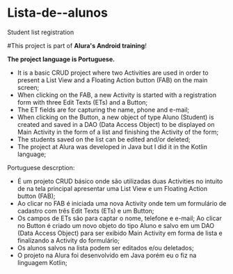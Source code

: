 # Lista-de--alunos
Student list registration

#This project is part of **Alura's Android training**!  

**The project language is Portuguese.**

- It is a basic CRUD project where two Activities are used in order to present a List View and a Floating Action button (FAB) on the main screen;
- When clicking on the FAB, a new Activity is started with a registration form with three Edit Texts (ETs) and a Button;
- The ET fields are for capturing the name, phone and e-mail;
- When clicking on the Button, a new object of type Aluno (Student) is created and saved in a DAO (Data Access Object) to be displayed on Main Activity
in the form of a list and finishing the Activity of the form;
- The students saved on the list can be edited and/or deleted;
- The project at Alura was developed in Java but I did it in the Kotlin language;

Portuguese descrption:

- É um projeto CRUD básico onde são utilizadas duas Activities no intuito de na tela principal apresentar uma List View e um Floating Action button (FAB);
- Ao clicar no FAB é iniciada uma nova Activity onde tem um formulário de cadastro com três Edit Texts (ETs) e um Button;
- Os campos de ETs são para captar o nome, telefone e e-mail;
Ao clicar no Button é criado um novo objeto do tipo Aluno e salvo em um DAO (Data Access Object) para ser exibido Main Activity 
em forma de lista e finalizando a Activity do formulário;
- Os alunos salvos na lista podem ser editados e/ou deletados;
- O projeto na Alura foi desenvolvido em Java porém eu o fiz na linguagem Kotlin;
